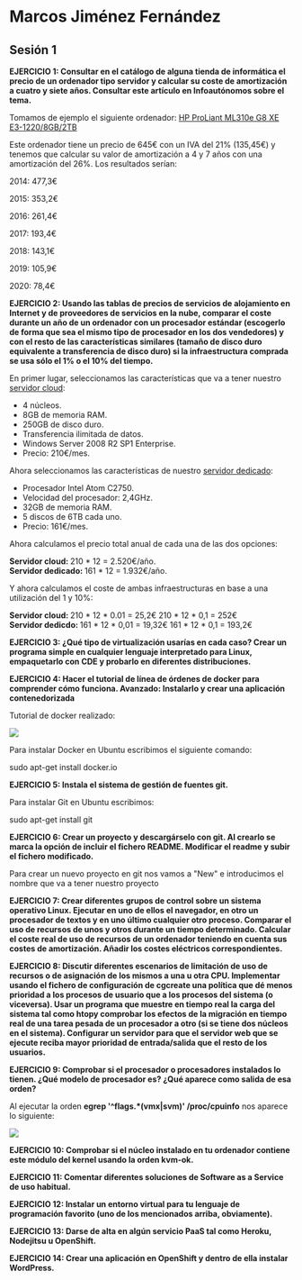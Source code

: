 <h1> Marcos Jiménez Fernández </h1>

<h2> Sesión 1 </h2>

<strong> EJERCICIO 1: Consultar en el catálogo de alguna tienda de informática el precio de un ordenador tipo servidor y calcular su coste de amortización a cuatro y siete años. Consultar este artículo en Infoautónomos sobre el tema. </strong>

Tomamos de ejemplo el siguiente ordenador: <a href="http://www.pccomponentes.com/hp_proliant_ml310e_g8_xe_e3_1220_8gb_2tb.html"> HP ProLiant ML310e G8 XE E3-1220/8GB/2TB </a>

Este ordenador tiene un precio de 645€ con un IVA del 21% (135,45€) y tenemos que calcular su valor de amortización a 4 y 7 años con una amortización del 26%. Los resultados serían:

<p>2014: 477,3€</p> 
<p>2015: 353,2€</p>
<p>2016: 261,4€</p>
<p>2017: 193,4€</p>
<p>2018: 143,1€</p>
<p>2019: 105,9€</p>
<p>2020: 78,4€</p>

<strong> EJERCICIO 2: Usando las tablas de precios de servicios de alojamiento en Internet y de proveedores de servicios en la nube, comparar el coste durante un año de un ordenador con un procesador estándar (escogerlo de forma que sea el mismo tipo de procesador en los dos vendedores) y con el resto de las características similares (tamaño de disco duro equivalente a transferencia de disco duro) si la infraestructura comprada se usa sólo el 1% o el 10% del tiempo. </strong>

En primer lugar, seleccionamos las características que va a tener nuestro <a href="http://www.arsys.es/servidores/cloud">servidor cloud</a>:
- 4 núcleos.
- 8GB de memoria RAM.
- 250GB de disco duro.
- Transferencia ilimitada de datos.
- Windows Server 2008 R2 SP1 Enterprise.
- Precio: 210€/mes.

Ahora seleccionamos las características de nuestro <a href="https://www.ovh.es/servidores_dedicados/almacenamiento/2014-FS-30T.xml">servidor dedicado</a>:
- Procesador Intel Atom C2750.
- Velocidad del procesador: 2,4GHz.
- 32GB de memoria RAM.
- 5 discos de 6TB cada uno.
- Precio: 161€/mes.

Ahora calculamos el precio total anual de cada una de las dos opciones:

<strong> Servidor cloud: </strong> 210 * 12 = 2.520€/año.<br>
<strong> Servidor dedicado: </strong> 161 * 12 = 1.932€/año.

Y ahora calculamos el coste de ambas infraestructuras en base a una utilización del 1 y 10%:

<strong> Servidor cloud: </strong> 210 * 12 * 0.01 = 25,2€
210 * 12 * 0,1 = 252€<br>
<strong> Servidor dedicdo: </strong> 161 * 12 * 0,01 = 19,32€
161 * 12 * 0,1 = 193,2€

<strong> EJERCICIO 3: ¿Qué tipo de virtualización usarías en cada caso? Crear un programa simple en cualquier lenguaje interpretado para Linux, empaquetarlo con CDE y probarlo en diferentes distribuciones. </strong>

<strong> EJERCICIO 4: Hacer el tutorial de línea de órdenes de docker para comprender cómo funciona. Avanzado: Instalarlo y crear una aplicación contenedorizada </strong>

Tutorial de docker realizado:

<img src="http://i59.tinypic.com/27y30iu.png"></img>

Para instalar Docker en Ubuntu escribimos el siguiente comando:

sudo apt-get install docker.io

<strong> EJERCICIO 5: Instala el sistema de gestión de fuentes git.</strong>

Para instalar Git en Ubuntu escribimos:

sudo apt-get install git

<strong> EJERCICIO 6: Crear un proyecto y descargárselo con git. Al crearlo se marca la opción de incluir el fichero README. Modificar el readme y subir el fichero modificado.</strong>

Para crear un nuevo proyecto en git nos vamos a "New" e introducimos el nombre que va a tener nuestro proyecto

<strong> EJERCICIO 7: Crear diferentes grupos de control sobre un sistema operativo Linux. Ejecutar en uno de ellos el navegador, en otro un procesador de textos y en uno último cualquier otro proceso. Comparar el uso de recursos de unos y otros durante un tiempo determinado. Calcular el coste real de uso de recursos de un ordenador teniendo en cuenta sus costes de amortización. Añadir los costes eléctricos correspondientes.</strong>

<strong> EJERCICIO 8: Discutir diferentes escenarios de limitación de uso de recursos o de asignación de los mismos a una u otra CPU. Implementar usando el fichero de configuración de cgcreate una política que dé menos prioridad a los procesos de usuario que a los procesos del sistema (o viceversa). Usar un programa que muestre en tiempo real la carga del sistema tal como htopy comprobar los efectos de la migración en tiempo real de una tarea pesada de un procesador a otro (si se tiene dos núcleos en el sistema). Configurar un servidor para que el servidor web que se ejecute reciba mayor prioridad de entrada/salida que el resto de los usuarios. </strong>

<strong> EJERCICIO 9: Comprobar si el procesador o procesadores instalados lo tienen. ¿Qué modelo de procesador es? ¿Qué aparece como salida de esa orden? </strong>

Al ejecutar la orden <strong>egrep '^flags.*(vmx|svm)' /proc/cpuinfo</strong> nos aparece lo siguiente:<br>

<img src="https://www.dropbox.com/s/bg0dhstvuwoh4gy/Captura.PNG"></img>

<strong> EJERCICIO 10: Comprobar si el núcleo instalado en tu ordenador contiene este módulo del kernel usando la orden kvm-ok. </strong>

<strong> EJERCICIO 11: Comentar diferentes soluciones de Software as a Service de uso habitual. </strong>

<strong> EJERCICIO 12: Instalar un entorno virtual para tu lenguaje de programación favorito (uno de los mencionados arriba, obviamente). </strong>

<strong> EJERCICIO 13: Darse de alta en algún servicio PaaS tal como Heroku, Nodejitsu u OpenShift.</strong>

<strong> EJERCICIO 14: Crear una aplicación en OpenShift y dentro de ella instalar WordPress. </strong>





